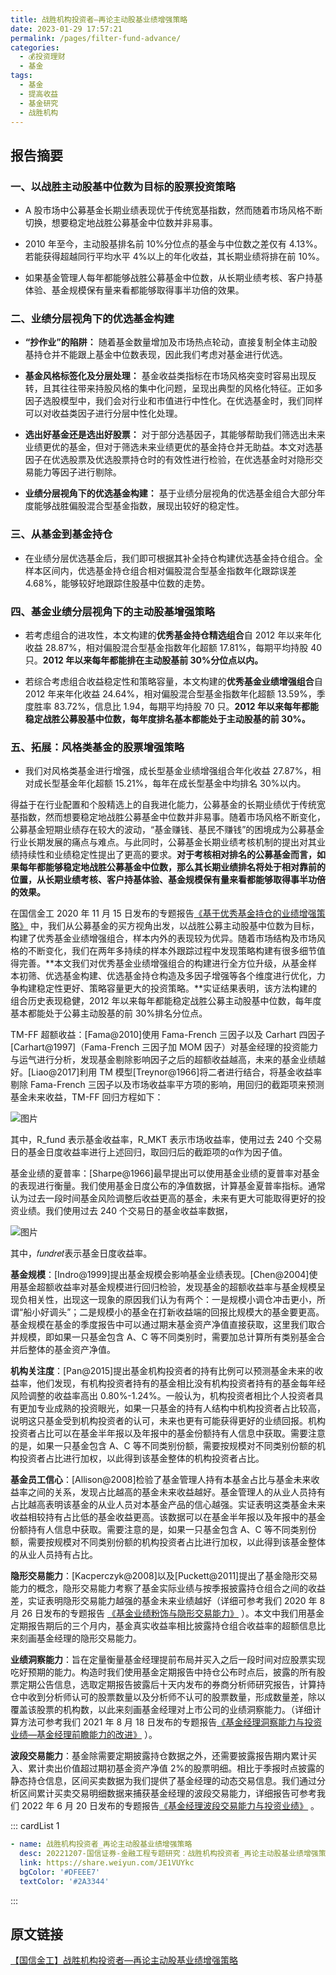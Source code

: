 ```yaml
---
title: 战胜机构投资者—再论主动股基业绩增强策略
date: 2023-01-29 17:57:21
permalink: /pages/filter-fund-advance/
categories:
  - 💰投资理财
  - 基金
tags:
  - 基金
  - 提高收益
  - 基金研究
  - 战胜机构
---
```

  

## 报告摘要

### 一、以战胜主动股基中位数为目标的股票投资策略

* A 股市场中公募基金长期业绩表现优于传统宽基指数，然而随着市场风格不断切换，想要稳定地战胜公募基金中位数并非易事。

* 2010 年至今，主动股基排名前 10%分位点的基金与中位数之差仅有 4.13%。若能获得超越同行平均水平 4%以上的年化收益，其长期业绩将排在前 10%。

* 如果基金管理人每年都能够战胜公募基金中位数，从长期业绩考核、客户持基体验、基金规模保有量来看都能够取得事半功倍的效果。

### 二、业绩分层视角下的优选基金构建

* **“抄作业”的陷阱：** 随着基金数量增加及市场热点轮动，直接复制全体主动股基持仓并不能跟上基金中位数表现，因此我们考虑对基金进行优选。

* **基金风格标签化及分层处理：** 基金收益类指标在市场风格突变时容易出现反转，且其往往带来持股风格的集中化问题，呈现出典型的风格化特征。正如多因子选股模型中，我们会对行业和市值进行中性化。在优选基金时，我们同样可以对收益类因子进行分层中性化处理。

* **选出好基金还是选出好股票：** 对于部分选基因子，其能够帮助我们筛选出未来业绩更优的基金，但对于筛选未来业绩更优的基金持仓并无助益。本文对选基因子在优选股票及优选股票持仓时的有效性进行检验，在优选基金时对隐形交易能力等因子进行剔除。

* **业绩分层视角下的优选基金构建：** 基于业绩分层视角的优选基金组合大部分年度能够战胜偏股混合型基金指数，展现出较好的稳定性。

### 三、从基金到基金持仓

* 在业绩分层优选基金后，我们即可根据其补全持仓构建优选基金持仓组合。全样本区间内，优选基金持仓组合相对偏股混合型基金指数年化跟踪误差 4.68%，能够较好地跟踪住股基中位数的走势。

### 四、基金业绩分层视角下的主动股基增强策略

* 若考虑组合的进攻性，本文构建的**优秀基金持仓精选组合**自 2012 年以来年化收益 28.87%，相对偏股混合型基金指数年化超额 17.81%，每期平均持股 40 只。**2012 年以来每年都能排在主动股基前 30%分位点以内。**

* 若综合考虑组合收益稳定性和策略容量，本文构建的**优秀基金业绩增强组合**自 2012 年来年化收益 24.64%，相对偏股混合型基金指数年化超额 13.59%，季度胜率 83.72%，信息比 1.94，每期平均持股 70 只。**2012 年以来每年都能稳定战胜公募股基中位数，每年度排名基本都能处于主动股基的前 30%。**

### 五、拓展：风格类基金的股票增强策略

* 我们对风格类基金进行增强，成长型基金业绩增强组合年化收益 27.87%，相对成长型基金年化超额 15.21%，每年在成长型基金中均排名 30%以内。

得益于在行业配置和个股精选上的自我进化能力，公募基金的长期业绩优于传统宽基指数，然而想要稳定地战胜公募基金中位数并非易事。随着市场风格不断变化，公募基金短期业绩存在较大的波动，“基金赚钱、基民不赚钱”的困境成为公募基金行业长期发展的痛点与难点。与此同时，公募基金长期业绩考核机制的提出对其业绩持续性和业绩稳定性提出了更高的要求。**对于考核相对排名的公募基金而言，如果每年都能够稳定地战胜公募基金中位数，那么其长期业绩排名将处于相对靠前的位置，从长期业绩考核、客户持基体验、基金规模保有量来看都能够取得事半功倍的效果。**

在国信金工 2020 年 11 月 15 日发布的专题报告[《基于优秀基金持仓的业绩增强策略》](http://mp.weixin.qq.com/s?__biz=MzI5MzcwNTQ4NQ==&mid=2247486155&idx=1&sn=73915756f54ac84a0ae9fda7afcb93ca&chksm=ec6f48a9db18c1bf81ddc63203cfbc263fb824645a92dc4903ba268c32cc9b3084f798fce22e&scene=21) 中，我们从公募基金的买方视角出发，以战胜公募主动股基中位数为目标，构建了优秀基金业绩增强组合，样本内外的表现较为优异。随着市场结构及市场风格的不断变化，我们在两年多持续的样本外跟踪过程中发现策略构建有很多细节值得完善。**本文我们对优秀基金业绩增强组合的构建进行全方位升级，从基金样本初筛、优选基金构建、优选基金持仓构造及多因子增强等各个维度进行优化，力争构建稳定性更好、策略容量更大的投资策略。**实证结果表明，该方法构建的组合历史表现稳健，2012 年以来每年都能稳定战胜公募主动股基中位数，每年度基本都能处于公募主动股基的前 30%排名分位点。

<!-- more -->

TM-FF 超额收益：[Fama@2010]使用 Fama-French 三因子以及 Carhart 四因子[Carhart@1997]（Fama-French 三因子加 MOM 因子）对基金经理的投资能力与运气进行分析，发现基金剔除影响因子之后的超额收益越高，未来的基金业绩越好。[Liao@2017]利用 TM 模型[Treynor@1966]将二者进行结合，将基金收益率剔除 Fama-French 三因子以及市场收益率平方项的影响，用回归的截距项来预测基金未来收益，TM-FF 回归方程如下：

![图片](https://cdn.jsdelivr.net/gh/masantu/statics/images/cn_mmbiz_png_ndYialDBEKPXicY16blzSziaZFoCHeNzJjA2RVTFRVgRkve27vjov9h92avv1ZnhCiaHjABVy4jhrgdmQMzTfaPHyQ_.png)


其中，R_fund 表示基金收益率，R_MKT 表示市场收益率，使用过去 240 个交易日的基金日度收益率进行上述回归，取回归后的截距项的α作为因子值。

基金业绩的夏普率：[Sharpe@1966]最早提出可以使用基金业绩的夏普率对基金的表现进行衡量。我们使用基金日度公布的净值数据，计算基金夏普率指标。通常认为过去一段时间基金风险调整后收益更高的基金，未来有更大可能取得更好的投资业绩。我们使用过去 240 个交易日的基金收益率数据，

![图片](https://cdn.jsdelivr.net/gh/masantu/statics/images/cn_mmbiz_png_ndYialDBEKPXicY16blzSziaZFoCHeNzJjA8EUJdIpZ7uzQV8mLh85B8b7eMiboz1m4uqSiaxaLJR8JOsSlSwqmnh1g_.png)

其中，𝑓𝑢𝑛𝑑𝑟𝑒𝑡表示基金日度收益率。

**基金规模**：[Indro@1999]提出基金规模会影响基金业绩表现。[Chen@2004]使用基金超额收益率对基金规模进行回归检验，发现基金的超额收益率与基金规模呈现负相关性，出现这一现象的原因我们认为有两个：一是规模小调仓冲击更小，所谓“船小好调头”；二是规模小的基金在打新收益端的回报比规模大的基金要更高。基金规模在基金的季度报告中可以通过期末基金资产净值直接获取，这里我们取合并规模，即如果一只基金包含 A、C 等不同类别时，需要加总计算所有类别基金合并后整体的基金资产净值。

**机构关注度**：[Pan@2015]提出基金机构投资者的持有比例可以预测基金未来的收益率，他们发现，有机构投资者持有的基金相比没有机构投资者持有的基金每年经风险调整的收益率高出 0.80%-1.24%。一般认为，机构投资者相比个人投资者具有更加专业成熟的投资眼光，如果一只基金的持有人结构中机构投资者占比较高，说明这只基金受到机构投资者的认可，未来也更有可能获得更好的业绩回报。机构投资者占比可以在基金半年报以及年报中的基金份额持有人信息中获取。需要注意的是，如果一只基金包含 A、C 等不同类别份额，需要按规模对不同类别份额的机构投资者占比进行加权，以此得到该基金整体的机构投资者占比。

**基金员工信心**：[Allison@2008]检验了基金管理人持有本基金占比与基金未来收益率之间的关系，发现占比越高的基金未来收益越好。基金管理人的从业人员持有占比越高表明该基金的从业人员对本基金产品的信心越强。实证表明这类基金未来收益相较持有占比低的基金收益更高。该数据可以在基金半年报以及年报中的基金份额持有人信息中获取。需要注意的是，如果一只基金包含 A、C 等不同类别份额，需要按规模对不同类别份额的机构投资者占比进行加权，以此得到该基金整体的从业人员持有占比。

**隐形交易能力**：[Kacperczyk@2008]以及[Puckett@2011]提出了基金隐形交易能力的概念，隐形交易能力考察了基金实际业绩与按季报披露持仓组合之间的收益差，实证表明隐形交易能力越强的基金未来业绩越好（详细可参考我们 2020 年 8 月 26 日发布的专题报告 [《基金业绩粉饰与隐形交易能力》](http://mp.weixin.qq.com/s?__biz=MzI5MzcwNTQ4NQ==&mid=2247484141&idx=1&sn=c03f2d5c8794d63c73000f863c872c4d&chksm=ec6f408fdb18c999f41944ca14acd1ab0fddc08509e187c07c2943388ba1ab37d657a1301ee3&scene=21#wechat_redirect) ）。本文中我们用基金定期报告期后的三个月内，基金真实收益率相比披露持仓组合收益率的超额信息比来刻画基金经理的隐形交易能力。

**业绩洞察能力**：旨在定量衡量基金经理提前布局并买入之后一段时间对应股票实现吃好预期的能力。构造时我们使用基金定期报告中持仓公布时点后，披露的所有股票定期公告信息，选取定期报告披露后十天内发布的券商分析师研究报告，计算持仓中收到分析师认可的股票数量以及分析师不认可的股票数量，形成数量差，除以覆盖该股票的机构数，以此来刻画基金经理对上市公司的业绩洞察能力。（详细计算方法可参考我们 2021 年 8 月 18 日发布的专题报告[《基金经理洞察能力与投资业绩—基金经理前瞻能力的改进》](http://mp.weixin.qq.com/s?__biz=MzI5MzcwNTQ4NQ==&mid=2247498245&idx=1&sn=2f26d5878db7e756a05538184f6138eb&chksm=ec6cb867db1b3171948414938c2f1a930fe45e9ceafe2518248f0663bb72e14d4727672c7111&scene=21#wechat_redirect) ）。

**波段交易能力**：基金除需要定期披露持仓数据之外，还需要披露报告期内累计买入、累计卖出价值超过期初基金资产净值 2%的股票明细。相比于季报时点披露的静态持仓信息，区间买卖数据为我们提供了基金经理的动态交易信息。我们通过分析区间累计买卖交易明细数据来捕获基金经理的波段交易能力，详细报告可参考我们 2022 年 6 月 20 日发布的专题报告[《基金经理波段交易能力与投资业绩》](http://mp.weixin.qq.com/s?__biz=MzI5MzcwNTQ4NQ==&mid=2247507382&idx=1&sn=c254dbd1d4be95b26bbf783be7ee829c&chksm=ec6c9fd4db1b16c2235f59564cfbaa68401ff7b7d14aabaef7f6a0e9bc992f3eab52b00c1d58&scene=21#wechat_redirect) 。

::: cardList 1

```yaml
- name: 战胜机构投资者_再论主动股基业绩增强策略
  desc: 20221207-国信证券-金融工程专题研究：战胜机构投资者_再论主动股基业绩增强策略
  link: https://share.weiyun.com/JE1VUYkc
  bgColor: '#DFEEE7'
  textColor: '#2A3344'
```

:::

## 原文链接

[【国信金工】战胜机构投资者—再论主动股基业绩增强策略](https://mp.weixin.qq.com/s/ls5FyKUatke9yHbOjcHKSg)